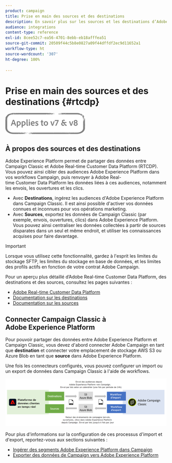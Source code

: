 ```yaml
---
product: campaign
title: Prise en main des sources et des destinations
description: En savoir plus sur les sources et les destinations d’Adobe Experience Platform.
audience: integrations
content-type: reference
exl-id: 8cee52c7-ea56-4701-8ebb-eb18afffea51
source-git-commit: 20509f44c5b8e0827a09f44dffdf2ec9d11652a1
workflow-type: ht
source-wordcount: '307'
ht-degree: 100%

---
```


# Prise en main des sources et des destinations {#rtcdp}

![](../../assets/common.svg)

## À propos des sources et des destinations

Adobe Experience Platform permet de partager des données entre Campaign Classic et Adobe Real-time Customer Data Platform (RTCDP). Vous pouvez ainsi cibler des audiences Adobe Experience Platform dans vos workflows Campaign, puis renvoyer à Adobe Real-time Customer Data Platform les données liées à ces audiences, notamment les envois, les ouvertures et les clics.

* Avec **Destinations**, ingérez les audiences d&#39;Adobe Experience Platform dans Campaign Classic. Il est ainsi possible d&#39;activer vos données connues et inconnues pour vos opérations marketing.
* Avec **Sources**, exportez les données de Campaign Classic (par exemple, envois, ouvertures, clics) dans Adobe Experience Platform. Vous pouvez ainsi centraliser les données collectées à partir de sources disparates dans un seul et même endroit, et utiliser les connaissances acquises pour faire davantage.

>[!IMPORTANT]
>
>Lorsque vous utilisez cette fonctionnalité, gardez à l&#39;esprit les limites du stockage SFTP, les limites du stockage en base de données, et les limites des profils actifs en fonction de votre contrat Adobe Campaign.

Pour un aperçu plus détaillé d’Adobe Real-time Customer Data Platform, des destinations et des sources, consultez les pages suivantes :

* [Adobe Real-time Customer Data Platform](https://experienceleague.adobe.com/docs/experience-platform/rtcdp/overview.html?lang=fr)
* [Documentation sur les destinations](https://experienceleague.adobe.com/docs/experience-platform/destinations/home.html?lang=fr)
* [Documentation sur les sources](https://experienceleague.adobe.com/docs/experience-platform/sources/home.html?lang=fr)

## Connecter Campaign Classic à Adobe Experience Platform

Pour pouvoir partager des données entre Adobe Experience Platform et Campaign Classic, vous devez d&#39;abord connecter Adobe Campaign en tant que **destination** et connecter votre emplacement de stockage AWS S3 ou Azure Blob en tant que **source** dans Adobe Experience Platform.

Une fois les connecteurs configurés, vous pouvez configurer un import ou un export de données dans Campaign Classic à l&#39;aide de workflows.

![](assets/rtcdp-schema.png)

Pour plus d&#39;informations sur la configuration de ces processus d&#39;import et d&#39;export, reportez-vous aux sections suivantes :

* [Ingérer des segments Adobe Experience Platform dans Campaign](../../integrations/using/ingest-aep-data.md)
* [Exporter des données de Campaign vers Adobe Experience Platform](../../integrations/using/export-campaign-data.md)
